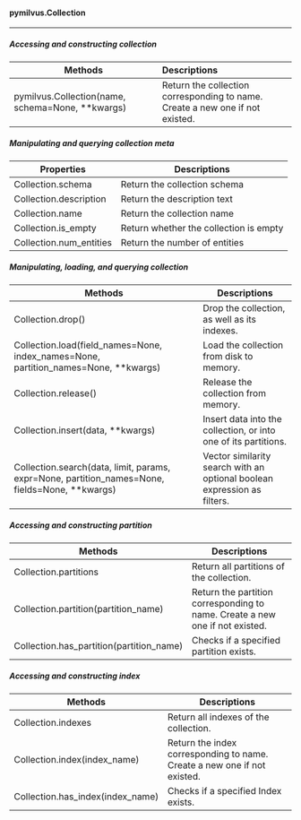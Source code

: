 #### pymilvus.Collection

---



##### Accessing and constructing collection

| Methods                                          | Descriptions                                                 |
| ------------------------------------------------ | :----------------------------------------------------------- |
| pymilvus.Collection(name, schema=None, **kwargs) | Return the collection corresponding to name. Create a new one if not existed. |



##### Manipulating and querying collection meta

| Properties              | Descriptions                           |
| ----------------------- | -------------------------------------- |
| Collection.schema       | Return the collection schema           |
| Collection.description  | Return the description text            |
| Collection.name         | Return the collection name             |
| Collection.is_empty     | Return whether the collection is empty |
| Collection.num_entities | Return the number of entities          |



##### Manipulating, loading, and querying collection

| Methods                                                      | Descriptions                                                 |
| ------------------------------------------------------------ | ------------------------------------------------------------ |
| Collection.drop()                                            | Drop the collection, as well as its indexes.                 |
| Collection.load(field_names=None, index_names=None, partition_names=None, **kwargs) | Load the collection from disk to memory.                     |
| Collection.release()                                         | Release the collection from memory.                          |
| Collection.insert(data, **kwargs)                            | Insert data into the collection, or into one of its partitions. |
| Collection.search(data, limit, params, expr=None, partition_names=None, fields=None, **kwargs) | Vector similarity search with an optional boolean expression as filters. |



##### Accessing and constructing partition

| Methods                                  | Descriptions                                                 |
| ---------------------------------------- | ------------------------------------------------------------ |
| Collection.partitions                    | Return all partitions of the collection.                     |
| Collection.partition(partition_name)     | Return the partition corresponding to name. Create a new one if not existed. |
| Collection.has_partition(partition_name) | Checks if a specified partition exists.                      |



##### Accessing and constructing index

| Methods                          | Descriptions                                                 |
| -------------------------------- | ------------------------------------------------------------ |
| Collection.indexes               | Return all indexes of the collection.                        |
| Collection.index(index_name)     | Return the index corresponding to name. Create a new one if not existed. |
| Collection.has_index(index_name) | Checks if a specified Index exists.                          |

